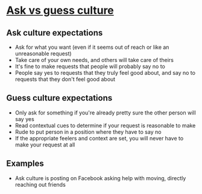 # [Ask vs guess culture](https://jean.medium.com/ask-vs-guess-culture-adcf88313211)

## Ask culture expectations

* Ask for what you want (even if it seems out of reach or like an unreasonable request)
* Take care of your own needs, and others will take care of theirs
* It's fine to make requests that people will probably say no to
* People say yes to requests that they truly feel good about, and say no to requests that they don't feel good about

## Guess culture expectations

* Only ask for something if you're already pretty sure the other person will say yes
* Read contextual cues to determine if your request is reasonable to make
* Rude to put person in a position where they have to say no
* If the appropriate feelers and context are set, you will never have to make your request at all

## Examples

* Ask culture is posting on Facebook asking help with moving, directly reaching out friends
